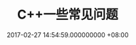 ---
layout: post
title: "C++一些常见问题"
date: 2017-02-27 14:54:59.000000000 +08:00
type: post
published: true
status: publish
categories:
- Technology
tags:
- C++
meta:
  _edit_last: '1'
---
